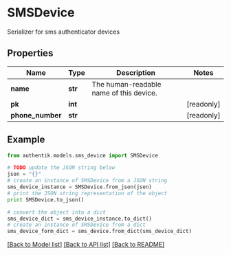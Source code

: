 # SMSDevice

Serializer for sms authenticator devices

## Properties
Name | Type | Description | Notes
------------ | ------------- | ------------- | -------------
**name** | **str** | The human-readable name of this device. | 
**pk** | **int** |  | [readonly] 
**phone_number** | **str** |  | [readonly] 

## Example

```python
from authentik.models.sms_device import SMSDevice

# TODO update the JSON string below
json = "{}"
# create an instance of SMSDevice from a JSON string
sms_device_instance = SMSDevice.from_json(json)
# print the JSON string representation of the object
print SMSDevice.to_json()

# convert the object into a dict
sms_device_dict = sms_device_instance.to_dict()
# create an instance of SMSDevice from a dict
sms_device_form_dict = sms_device.from_dict(sms_device_dict)
```
[[Back to Model list]](../README.md#documentation-for-models) [[Back to API list]](../README.md#documentation-for-api-endpoints) [[Back to README]](../README.md)


